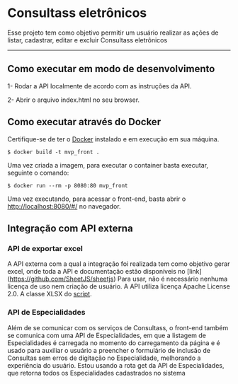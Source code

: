 # Consultass eletrônicos

Esse projeto tem como objetivo permitir um usuário realizar as ações de listar, cadastrar, editar e excluir Consultass eletrônicos 

---
## Como executar em modo de desenvolvimento

1- Rodar a API localmente de acordo com as instruções da API.

2- Abrir o arquivo index.html no seu browser.

## Como executar através do Docker

Certifique-se de ter o [Docker](https://docs.docker.com/engine/install/) instalado e em execução em sua máquina.


```
$ docker build -t mvp_front .
```

Uma vez criada a imagem, para executar o container basta executar, seguinte o comando:

```
$ docker run --rm -p 8080:80 mvp_front
```

Uma vez executando, para acessar o front-end, basta abrir o [http://localhost:8080/#/](http://localhost:8080/#/) no navegador.

## Integração com API externa

### API de exportar excel
A API externa com a qual a integração foi realizada tem como objetivo gerar excel, onde toda a API e documentação estão disponíveis no [link] (https://github.com/SheetJS/sheetjs)
Para usar, não é necessário nenhuma licença de uso nem criação de usuário. A API utiliza licença Apache License 2.0. A classe XLSX do [script](https://cdn.sheetjs.com/xlsx-0.20.0/package/dist/xlsx.full.min.js).


### API de Especialidades
Além de se comunicar com os serviços de Consultass, o front-end também se comunica com uma API de Especialidades, em que a listagem de Especialidades é carregada no momento do carregamento da página e é usado para auxiliar o usuário a preencher o formulário de inclusão de Consultas sem erros de digitação no Especialidade, melhorando a experiência do usuário.
Estou usando a rota get da API de Especialidades, que retorna todos os Especialidades cadastrados no sistema

